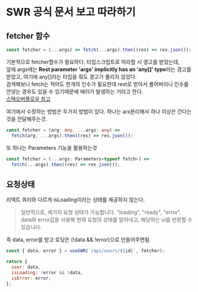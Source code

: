 # SWR 공식 문서 보고 따라하기

## fetcher 함수

```js
const fetcher = (...args) => fetch(...args).then((res) => res.json());
```

기본적으로 fetcher함수가 필요하다. 타입스크립트로 따라할 시 경고를 받았는데,  
앞에 args에는 **Rest parameter 'args' implicitly has an 'any[]' type**라는 경고를 받았고, 여기에 any[]라는 타입을 줘도 경고가 풀리지 않았다.  
검색해보니 fetch는 적어도 한개의 인수가 필요한데 rest로 받아서 풀어버리니 인수를 안넣는 경우도 있을 수 있기때문에 에러가 발생하는 거라고 한다.  
[스택오버플로우 참고](https://stackoverflow.com/questions/63313799/typescript-argument-cant-use-any-in-fetch)

여기에서 수정하는 방법은 두가지 방법이 있다. 하나는 ars분리해서 하나 이상은 간다는 것을 전달해주는것.

```ts
const fetcher = (arg: any, ...args: any) =>
  fetch(arg, ...args).then((res) => res.json());
```

또 하나는 Parameters 기능을 활용하는것

```ts
const fetcher = (...args: Parameters<typeof fetch>) =>
  fetch(...args).then((res) => res.json());
```

## 요청상태

리액트 쿼리와 다르게 isLoading이라는 상태를 제공하지 않는다.

> 일반적으로, 세가지 요청 상태가 가능합니다. "loading", "ready", "error". data와 error값을 사용해 현재 요청의 상태를 알아내고, 해당하는 ui를 반환할 수 있습니다.

즉 data, error를 받고 로딩은 (!data && !error)으로 만들어주면됨

```js
const { data, error } = useSWR(`/api/users/${id}`, fetcher);

return {
  user: data,
  isLoading: !error && !data,
  isError: error,
};
```
